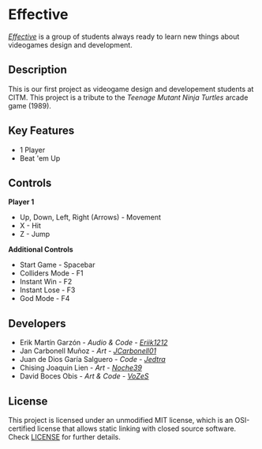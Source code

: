 # Effective   
[_Effective_](https://github.com/eriik1212/Effective) is a group of students always ready to learn new things about videogames design and development. 


## Description
This is our first project as videogame design and developement students at CITM. This project is a tribute to the _Teenage Mutant Ninja Turtles_ arcade game (1989).

## Key Features
 - 1 Player
 - Beat 'em Up
  
## Controls

**Player 1**
- Up, Down, Left, Right (Arrows) - Movement
- X - Hit
- Z - Jump

**Additional Controls**
- Start Game - Spacebar
- Colliders Mode - F1
- Instant Win - F2
- Instant Lose - F3
- God Mode - F4


## Developers

 - Erik Martín Garzón - _Audio & Code_ - [_Eriik1212_](https://github.com/eriik1212)
 - Jan Carbonell Muñoz - _Art_ - [_JCarbonell01_](https://github.com/JCarbonell01)
 - Juan de Dios Garía Salguero - _Code_ - [_Jedtra_](https://github.com/Jedtra)
 - Chising Joaquin Lien - _Art_ - [_Noche39_](https://github.com/Noche39)
 - David Boces Obis - _Art & Code_ - [_VoZeS_](https://github.com/VoZeS)

## License

This project is licensed under an unmodified MIT license, which is an OSI-certified license that allows static linking with closed source software. Check [LICENSE](LICENSE) for further details.
